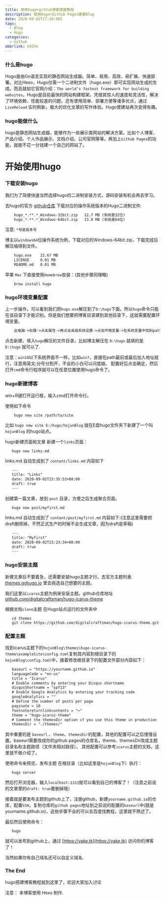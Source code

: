 ```yaml
---
title: 使用hugo+github博客搭建教程
description: 使用Hugo+Github Pages建置Blog
date: 2020-09-02T17:20:00Z
tags:
  - Blog
  - Hugo
categories:
  - Github
abbrlink: k92hk
---
```


### 什么是hugo

Hugo是由Go语言实现的静态网站生成器。简单、易用、高效、易扩展、快速部署。对比Hexo，Hugo仅需一个二进制文件（hugo.exe）即可实现网站生成的生成。而且就如它官网介绍：`The world’s fastest framework for building websites`。Hugo是目前最快的网站构建框架。凭借其惊人的速度和灵活性，解决了环境依赖、性能较差的问题，还有使用简单、部署方便等诸多优点，通过 `LiveReload` 实时刷新，极大的优化文章的写作体验。Hugo使建站再次变得有趣。

### hugo能做什么

hugo是静态网站生成器，能够作为一些展示类网站的解决方案。比如个人博客、产品介绍、个人作品展示、文档介绍、公司官网等等。再加上`Github Pages`的功能，就能不花一分钱建一个自己的网站了。

<!--more-->

# 开始使用hugo

### 下载安装hugo

我们为了简便快速当然选择hugo的二进制安装方式，源码安装有机会再去学习。

去hugo的官方 [github仓库](https://github.com/gohugoio/hugo/releases) 下载对应的操作系统版本的Hugo二进制文件:

```txt
    hugo_*.**.*_Windows-32bit.zip   12.7 MB (系统是32位)
    hugo_*.**.*_Windows-64bit.zip   13.8 MB (系统是64位)
```

注意: `*号是版本号`

博主以`windows64`位操作系统为例，下载对应的Windows-64bit.zip，下载完成后解压缩得到文件。

```txt
    hugo.exe    22.67 MB
    LICENSE     0.01 MB
    README.md   0.01 MB
```

苹果 `Mac` 下直接使用`Homebrew`安装：(其他步骤同理略)

```shell
    brew install hugo
```

### hugo环境变量配置

上一步操作，可以看到我们把`hugo.exe`解压到了`D:\hugo`下面。所以`hugo`命令只能在该目录下才能识别。但是我们想要把博客目录建到其他目录下，这就需要配置环境变量。


```txt
    此电脑->右键->点击属性->再点击高级系统设置->点击环境变量->在系统变量中找到path->再点击编辑
```

点击新建，填入`hugo`解压的文件目录，比如博主解压在 `D:\hugo` 就填的是 `D:\hugo` 就可以了.

注意：`win10`以下系统界面不一样，比如`win7`，直接在path最前或最后加入地址就行，注意用英文;分号分割开，不会的小白可以问度娘。
配置好后点击确定，然后打开`cmd`命令行程序就可以在任意位置使用hugo命令了。

### hugo新建博客

win+R键打开运行框，输入cmd打开命令行。

使用如下命令

```shell
    hugo new site /path/to/site
```

比如 `hugo new site E:/hugo/hojunBlog` 就在E盘hugo文件夹下新建了一个叫 `hojunBlog` 的hugo站点。

hugo新建页面和文章
新建一个`links`页面：

```shell
   hugo new links.md
```

links.md 自动生成到了 `content/links.md` 内容如下

```html
   ---
   title: "Links"
   date: 2020-09-02T23:35:53+08:00
   draft: true
   ---
```

创建第一篇文章，放到 `post` 目录，方便之后生成聚合页面。

```shell
   hugo new post/myfirst.md
```

links.md 自动生成到了 `content/post/myfirst.md` 内容如下:(注意这里需要把draft删除掉，不然正式生产的时候不会生成文章，因为draft是草稿)

```html
   ---
   title: "Myfirst"
   date: 2020-09-02T23:23:34+08:00
   draft: true
   ---
```

### hugo安装主题

新建文章后不要着急，还需要安装hugo主题才行。去官方主题列表 [themes.gohugo.io](https://themes.gohugo.io) 里去挑选自己想要的主题。

我们这里以`icarus`主题为例来安装主题。github仓库地址 [github.com/digitalcraftsman/hugo-icarus-theme](https://github.com/digitalcraftsman/hugo-icarus-theme)

根据文档`clone`主题
在Hugo站点运行的文件夹中

```shell
   cd themes
   git clone https://github.com/digitalcraftsman/hugo-icarus-theme.git
```

### 配置主题

找到icarus主题下的`hojunBlog\themes\hugo-icarus-theme\exampleSite\config.toml`复制其内容到根目录下的`hojunBlog\config.toml`中，接着修改根目录下的配置文件部分内容如下：

```html
   baseurl = "https://yourname.github.io"
   languageCode = "en-us"
   title = "Icarus"
   # Enable comments by entering your Disqus shortname
   disqusShortname = "spf13"
   # Enable Google Analytics by entering your tracking code
   googleAnalytics = ""
   # Define the number of posts per page
   paginate = 10
   footnotereturnlinkcontents = "↩"
   theme = "hugo-icarus-theme"
   # Comment the themesDir option if you use this theme in production
   themesDir = "./themes/"
```

其中重要的是 `baseurl` 、`theme`、`themesDir`的配置，其他的配置可以之后慢慢设置。baseurl需要改成你的github pages的仓库名，theme、themesDir改成主题目录名和主题路径（文件夹相对路径）。
其他配置可以参考`icarus`主题的文档，这里就不做介绍了。

使用命令来预览、发布主题
在根目录（比如这里是`hojunBlog`下）执行：

```shell
   hugo server
```

然后打开浏览器，输入`localhost:1313`就可以看到自己的博客了！（注意之前说的文章里的`draft: true`要删掉哦）

接着就是要发布主题到github上了，注册github，新建`yourname.github.io`的仓库，配置`SSH`，复制仓库的`github pages`地址到之前说的配置的`baseurl`中(就是yourname.github.io)，这些步骤不会的可以去百度找教程，这里就不熬述了。

最后然后使用命令：

```shell
   hugo
```

就可以发布到github上，通过 [https://yake.tk](https://yake.tk) 访问你的博客了！

当然如果你有自己域名还可以自定义域名.

### The End

hugo搭建博客教程就到这里了，欢迎大家加入讨论

注意： 本博客使用 Hexo 制作.
